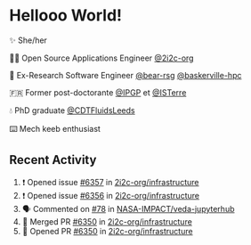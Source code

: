 # Hellooo World!

✨ She/her

👩‍💻 Open Source Applications Engineer [@2i2c-org](https://2i2c.org/)

🐻 Ex-Research Software Engineer [@bear-rsg](https://github.com/bear-rsg) [@baskerville-hpc](https://github.com/baskerville-hpc) 

🇫🇷 Former post-doctorante [@IPGP](https://github.com/IPGP) et [@ISTerre](https://www.isterre.fr/) 

💧 PhD graduate [@CDTFluidsLeeds](https://fluid-dynamics.leeds.ac.uk/) 

⌨️ Mech keeb enthusiast 

## Recent Activity 

<!--START_SECTION:activity-->
1. ❗ Opened issue [#6357](https://github.com/2i2c-org/infrastructure/issues/6357) in [2i2c-org/infrastructure](https://github.com/2i2c-org/infrastructure)
2. ❗ Opened issue [#6356](https://github.com/2i2c-org/infrastructure/issues/6356) in [2i2c-org/infrastructure](https://github.com/2i2c-org/infrastructure)
3. 🗣 Commented on [#78](https://github.com/NASA-IMPACT/veda-jupyterhub/issues/78#issuecomment-3068500912) in [NASA-IMPACT/veda-jupyterhub](https://github.com/NASA-IMPACT/veda-jupyterhub)
4. 🎉 Merged PR [#6350](https://github.com/2i2c-org/infrastructure/pull/6350) in [2i2c-org/infrastructure](https://github.com/2i2c-org/infrastructure)
5. 💪 Opened PR [#6350](https://github.com/2i2c-org/infrastructure/pull/6350) in [2i2c-org/infrastructure](https://github.com/2i2c-org/infrastructure)
<!--END_SECTION:activity-->
